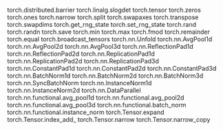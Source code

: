 torch.distributed.barrier
torch.linalg.slogdet
torch.tensor
torch.zeros
torch.ones
torch.narrow
torch.split
torch.swapaxes
torch.transpose
torch.swapdims
torch.get_rng_state
torch.set_rng_state
torch.rand
torch.randn
torch.save
torch.min
torch.max
torch.fmod
torch.remainder
torch.equal
torch.broadcast_tensors
torch.nn.Unfold
torch.nn.AvgPool1d
torch.nn.AvgPool2d
torch.nn.AvgPool3d
torch.nn.ReflectionPad1d
torch.nn.ReflectionPad2d
torch.nn.ReplicationPad1d
torch.nn.ReplicationPad2d
torch.nn.ReplicationPad3d
torch.nn.ConstantPad1d
torch.nn.ConstantPad2d
torch.nn.ConstantPad3d
torch.nn.BatchNorm1d
torch.nn.BatchNorm2d
torch.nn.BatchNorm3d
torch.nn.SyncBatchNorm
torch.nn.InstanceNorm1d
torch.nn.InstanceNorm2d
torch.nn.DataParallel
torch.nn.functional.avg_pool1d
torch.nn.functional.avg_pool2d
torch.nn.functional.avg_pool3d
torch.nn.functional.batch_norm
torch.nn.functional.instance_norm
torch.Tensor.expand
torch.Tensor.index_add_
torch.Tensor.narrow
torch.Tensor.narrow_copy